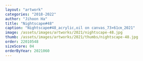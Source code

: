 ```yaml
---
layout: "artwork"
categories: "2018-2022"
author: "Jihoon Ha"
title: "Nightscape#48"
caption: "Nightscape#48_acrylic,oil on canvas_73×61㎝_2021"
image: /assets/images/artworks/2021/nightscape-48.jpg
thumb: /assets/images/artworks/2021/thumbs/nightscape-48.jpg
order: 22010548
sizeScore: 04
orderByYear: 2021060
---
```

